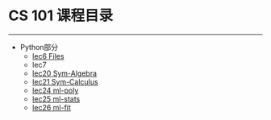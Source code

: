 # CS 101 课程目录  
-------
- Python部分
    - [lec6  Files](Files.ipynb)  
    - lec7  
    - [lec20 Sym-Algebra](Sym-Algebra.ipynb)  
    - [lec21 Sym-Calculus](Sym-Calculus.ipynb)
    - [lec24 ml-poly](ml-poly.md)
    - [lec25 ml-stats](ml-stats.md)
    - [lec26 ml-fit](ml-fit.md)

